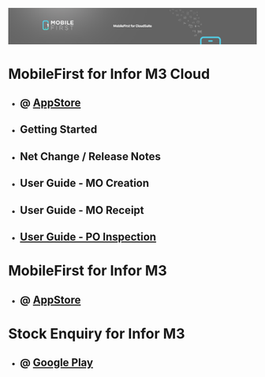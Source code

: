 ![LeanSwift MobileFirst](../../../images/banner-mobilefirst-cloudsuite.jpg)

# MobileFirst for Infor M3 Cloud

- ## @ [AppStore](https://apps.apple.com/us/app/mobilefirst-for-infor-m3-cloud/id1501667398)

- ## Getting Started

- ## Net Change / Release Notes

- ## User Guide - MO Creation 

- ## User Guide - MO Receipt 

- ## [User Guide - PO Inspection](./POInspection.md)


# MobileFirst for Infor M3

- ## @ [AppStore](https://apps.apple.com/us/app/mobilefirst-for-infor-m3/id1096742205)



# Stock Enquiry for Infor M3 

- ## @ [Google Play](https://play.google.com/store/apps/details?id=com.leanswift.android.stockenquiry)
